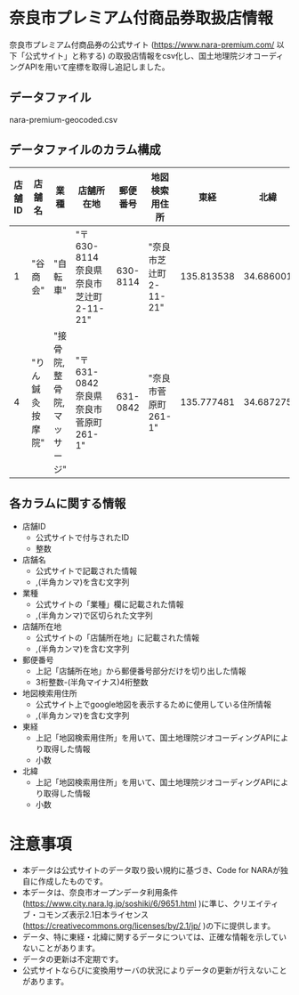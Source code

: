 # 奈良市プレミアム付商品券取扱店情報

奈良市プレミアム付商品券の公式サイト (https://www.nara-premium.com/ 以下「公式サイト」と称する) の取扱店情報をcsv化し、国土地理院ジオコーディングAPIを用いて座標を取得し追記しました。

## データファイル

nara-premium-geocoded.csv

## データファイルのカラム構成

店舗ID|店舗名|業種|店舗所在地|郵便番号|地図検索用住所|東経|北緯|
|----|----|----|----|----|----|----|----|
|1|"谷商会"|"自転車"|"〒630-8114　奈良県奈良市芝辻町2-11-21"|630-8114|"奈良市芝辻町2-11-21"|135.813538|34.686001|
|4|"りん鍼灸按摩院"|"接骨院,整骨院,マッサージ"|"〒631-0842　奈良県奈良市菅原町261-1"|631-0842|"奈良市菅原町261-1"|135.777481|34.687275|

## 各カラムに関する情報
- 店舗ID
  - 公式サイトで付与されたID
  - 整数
- 店舗名
  - 公式サイトで記載された情報
  - ,(半角カンマ)を含む文字列
- 業種
  - 公式サイトの「業種」欄に記載された情報
  - ,(半角カンマ)で区切られた文字列
- 店舗所在地
  - 公式サイトの「店舗所在地」に記載された情報
  - ,(半角カンマ)を含む文字列
- 郵便番号
  - 上記「店舗所在地」から郵便番号部分だけを切り出した情報
  - 3桁整数-(半角マイナス)4桁整数
- 地図検索用住所
  - 公式サイト上でgoogle地図を表示するために使用している住所情報
  - ,(半角カンマ)を含む文字列
- 東経
  - 上記「地図検索用住所」を用いて、国土地理院ジオコーディングAPIにより取得した情報
  - 小数
- 北緯
  - 上記「地図検索用住所」を用いて、国土地理院ジオコーディングAPIにより取得した情報
  - 小数

# 注意事項

- 本データは公式サイトのデータ取り扱い規約に基づき、Code for NARAが独自に作成したものです。
- 本データは、奈良市オープンデータ利用条件(https://www.city.nara.lg.jp/soshiki/6/9651.html )に準じ、クリエイティブ・コモンズ表示2.1日本ライセンス(https://creativecommons.org/licenses/by/2.1/jp/ )の下に提供します。
- データ、特に東経・北緯に関するデータについては、正確な情報を示していないことがあります。
- データの更新は不定期です。
- 公式サイトならびに変換用サーバの状況によりデータの更新が行えないことがあります。